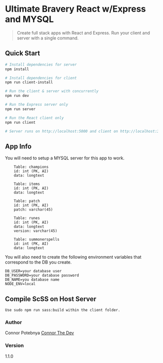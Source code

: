 # Ultimate Bravery React w/Express and MYSQL

> Create full stack apps with React and Express. Run your client and server with a single command. 

## Quick Start

``` bash
# Install dependencies for server
npm install

# Install dependencies for client
npm run client-install

# Run the client & server with concurrently
npm run dev

# Run the Express server only
npm run server

# Run the React client only
npm run client

# Server runs on http://localhost:5000 and client on http://localhost:3000
```

## App Info

You will need to setup a MYSQL server for this app to work.

```
    Table: champions
    id: int (PK, AI)
    data: longtext

    Table: items
    id: int (PK, AI)
    data: longtext

    Table: patch
    id: int (PK, AI)
    patch: varchar(45)
    
    Table: runes
    id: int (PK, AI)
    data: longtext
    version: varchar(45)
    
    Table: summonerspells
    id: int (PK, AI)
    data: longtext

```

You will also need to create the following environment variables that correspond to the DB you create.

```
DB_USER=your database user
DB_PASSWORD=your database password
DB_NAME=you database name
NODE_ENV=local

```

## Compile ScSS on Host Server

```
Use sudo npm run sass:build within the client folder. 
```

### Author

Connor Potebnya
[Connor The Dev](connorthedev.com)

### Version

1.1.0

